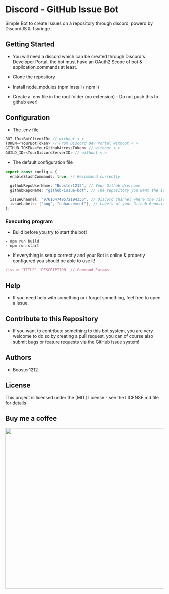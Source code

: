 # Discord - GitHub Issue Bot

Simple Bot to create Issues on a repository through discord, powerd by DiscordJS & Tsyringe.

## Getting Started

- You will need a discord which can be created through Discord's Developer Portal, the bot must have an OAuth2 Scope of bot & application.commands at least.

- Clone the repository
- Install node_modules (npm install / npm i)
- Create a .env file in the root folder (no extension) - Do not push this to github ever!

## Configuration

- The .env file

```ts
BOT_ID=<BotClientID> // without < >
TOKEN=<YourBotToken> // From Discord Dev Portal without < >
GITHUB_TOKEN=<YourGithubAccessToken> // without < >
GUILD_ID=<YourDiscordServerID> // without < >
```

- The default configuration file

```ts
export const config = {
  enableSlashCommands: true, // Recommend currently.

  githubRepoUserName: "Booster1212", // Your Github Username
  githubRepoName: "github-issue-bot", // The repository you want the issue to sent to.

  issueChannel: "976164749572194335", // Discord Channel where the /issue command should work
  issueLabels: ["bug", "enhancement"], // Labels of your Github Repository are valid here.
};
```

### Executing program

- Build before you try to start the bot!

```
- npm run build
- npm run start
```

- If everything is setup correctly and your Bot is online & properly configured you should be able to use it!

```ts
/issue 'TITLE' 'DESCRIPTION' // Command Params.
```

## Help

- If you need help with something or i forgot something, feel free to open a issue.

## Contribute to this Repository

- If you want to contribute something to this bot system, you are very welcome to do so by creating a pull request, you can of course also submit bugs or feature requests via the GitHub issue system!

## Authors
* Booster1212

## License

This project is licensed under the [MIT] License - see the LICENSE.md file for details

## Buy me a coffee
<p align="left">
 <a href="https://www.paypal.com/donate/?hosted_button_id=V7L7S57VACCQQ">
 <img src="https://raw.githubusercontent.com/andreostrovsky/donate-with-paypal/master/PNG/blue.png" style="width:512px"/>
